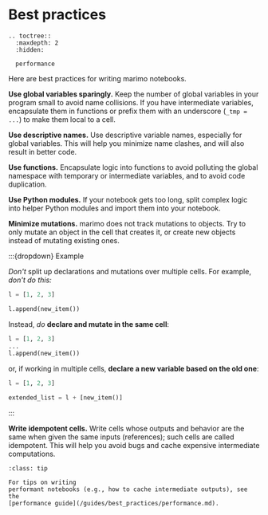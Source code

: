 
# Best practices

```{eval-rst}
.. toctree::
  :maxdepth: 2
  :hidden:

  performance
```

Here are best practices for writing marimo notebooks.

**Use global variables sparingly.** Keep the number of global variables in your
program small to avoid name collisions. If you have intermediate variables,
encapsulate them in functions or prefix them with an underscore (`_tmp = ...`) to
make them local to a cell.

**Use descriptive names.** Use descriptive variable names, especially for
global variables. This will help you minimize name clashes, and will also
result in better code.

**Use functions.** Encapsulate logic into functions to avoid polluting the
global namespace with
temporary or intermediate variables, and to avoid code duplication.

**Use Python modules.** If your notebook gets too long, split complex logic
into helper Python modules and import them into your notebook.

**Minimize mutations.** marimo does not track mutations to objects. Try to
only mutate an object in the cell that creates it, or create new objects
instead of mutating existing ones.

:::{dropdown} Example

_Don't_ split up declarations and mutations over multiple cells. For example, _don't
do this:_

```python
l = [1, 2, 3]
```

```python
l.append(new_item())
```

Instead, _do_ **declare and mutate in the same cell**:

```python
l = [1, 2, 3]
...
l.append(new_item())
```

or, if working in multiple cells, **declare a new variable based on the old
one**:

```python
l = [1, 2, 3]
```

```python
extended_list = l + [new_item()]
```

:::

**Write idempotent cells.**
Write cells whose outputs and behavior are the same
when given the same inputs (references); such cells are called idempotent. This
will help you avoid bugs and cache expensive intermediate computations.

```{admonition} Performance
:class: tip

For tips on writing
performant notebooks (e.g., how to cache intermediate outputs), see the
[performance guide](/guides/best_practices/performance.md).
```
